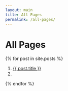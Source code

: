 ```yaml
---
layout: main
title: All Pages
permalink: /all-pages/
---
```

<h1>All Pages</h1>

  {% for post in site.posts %}
  <ol><li><a href="{{ post.url }}">{{ post.title }}</a><li></ol>
  {% endfor %}


